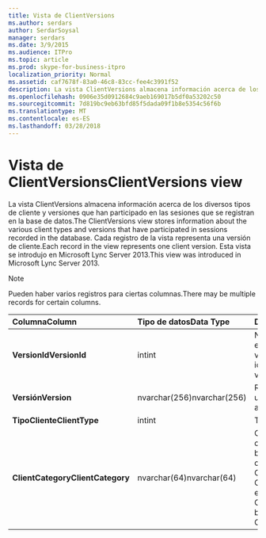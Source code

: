 ```yaml
---
title: Vista de ClientVersions
ms.author: serdars
author: SerdarSoysal
manager: serdars
ms.date: 3/9/2015
ms.audience: ITPro
ms.topic: article
ms.prod: skype-for-business-itpro
localization_priority: Normal
ms.assetid: caf7678f-83a0-46c8-83cc-fee4c3991f52
description: La vista ClientVersions almacena información acerca de los diversos tipos de cliente y versiones que han participado en las sesiones que se registran en la base de datos. Cada registro de la vista representa una versión de cliente. Esta vista se introdujo en Microsoft Lync Server 2013.
ms.openlocfilehash: 0906e35d0912684c9aeb169017b5df0a53202c50
ms.sourcegitcommit: 7d819bc9eb63bfd85f5dada09f1b8e5354c56f6b
ms.translationtype: MT
ms.contentlocale: es-ES
ms.lasthandoff: 03/28/2018
---
```

# <a name="clientversions-view"></a><span data-ttu-id="0391d-105">Vista de ClientVersions</span><span class="sxs-lookup"><span data-stu-id="0391d-105">ClientVersions view</span></span>
 
<span data-ttu-id="0391d-106">La vista ClientVersions almacena información acerca de los diversos tipos de cliente y versiones que han participado en las sesiones que se registran en la base de datos.</span><span class="sxs-lookup"><span data-stu-id="0391d-106">The ClientVersions view stores information about the various client types and versions that have participated in sessions recorded in the database.</span></span> <span data-ttu-id="0391d-107">Cada registro de la vista representa una versión de cliente.</span><span class="sxs-lookup"><span data-stu-id="0391d-107">Each record in the view represents one client version.</span></span> <span data-ttu-id="0391d-108">Esta vista se introdujo en Microsoft Lync Server 2013.</span><span class="sxs-lookup"><span data-stu-id="0391d-108">This view was introduced in Microsoft Lync Server 2013.</span></span>
  
> [!NOTE]
> <span data-ttu-id="0391d-109">Pueden haber varios registros para ciertas columnas.</span><span class="sxs-lookup"><span data-stu-id="0391d-109">There may be multiple records for certain columns.</span></span> 
  
|<span data-ttu-id="0391d-110">**Columna**</span><span class="sxs-lookup"><span data-stu-id="0391d-110">**Column**</span></span>|<span data-ttu-id="0391d-111">**Tipo de datos**</span><span class="sxs-lookup"><span data-stu-id="0391d-111">**Data Type**</span></span>|<span data-ttu-id="0391d-112">**Detalles**</span><span class="sxs-lookup"><span data-stu-id="0391d-112">**Details**</span></span>|
|:-----|:-----|:-----|
|<span data-ttu-id="0391d-113">**VersionId**</span><span class="sxs-lookup"><span data-stu-id="0391d-113">**VersionId**</span></span> <br/> |<span data-ttu-id="0391d-114">int</span><span class="sxs-lookup"><span data-stu-id="0391d-114">int</span></span>  <br/> |<span data-ttu-id="0391d-115">Número único que identifica este tipo de cliente y versión.</span><span class="sxs-lookup"><span data-stu-id="0391d-115">Unique number identifying this client type and version.</span></span>  <br/> |
|<span data-ttu-id="0391d-116">**Versión**</span><span class="sxs-lookup"><span data-stu-id="0391d-116">**Version**</span></span> <br/> |<span data-ttu-id="0391d-117">nvarchar(256)</span><span class="sxs-lookup"><span data-stu-id="0391d-117">nvarchar(256)</span></span>  <br/> |<span data-ttu-id="0391d-118">Representa al agente de usuario.</span><span class="sxs-lookup"><span data-stu-id="0391d-118">Represents the user agent.</span></span>  <br/> |
|<span data-ttu-id="0391d-119">**TipoCliente**</span><span class="sxs-lookup"><span data-stu-id="0391d-119">**ClientType**</span></span> <br/> |<span data-ttu-id="0391d-120">int</span><span class="sxs-lookup"><span data-stu-id="0391d-120">int</span></span>  <br/> |<span data-ttu-id="0391d-121">Tipo de cliente.</span><span class="sxs-lookup"><span data-stu-id="0391d-121">Type of client.</span></span>  <br/> |
|<span data-ttu-id="0391d-122">**ClientCategory**</span><span class="sxs-lookup"><span data-stu-id="0391d-122">**ClientCategory**</span></span> <br/> |<span data-ttu-id="0391d-123">nvarchar(64)</span><span class="sxs-lookup"><span data-stu-id="0391d-123">nvarchar(64)</span></span>  <br/> |<span data-ttu-id="0391d-124">Categoría a la que pertenece el cliente.</span><span class="sxs-lookup"><span data-stu-id="0391d-124">Category that the client belongs to.</span></span> <span data-ttu-id="0391d-125">Por ejemplo, el cliente que pertenece el CAA ClientCategory Conferencing_Attendant_1.0.</span><span class="sxs-lookup"><span data-stu-id="0391d-125">For example, the client Conferencing_Attendant_1.0 belongs to the ClientCategory CAA.</span></span>  <br/> |
   

